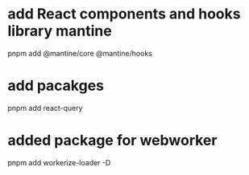 # add React components and hooks library mantine
 pnpm add @mantine/core @mantine/hooks

# add pacakges

pnpm add react-query

# added package for webworker
pnpm add workerize-loader -D
